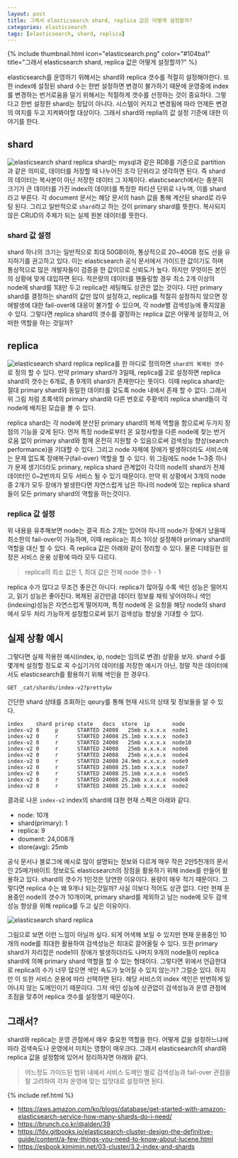 ```yaml
---
layout: post
title: 그래서 elasticsearch shard, replica 값은 어떻게 설정할까? 
categories: elasticsearch
tags: [elasticsearch, shard, replica]
---
```


{% include thumbnail.html icon="elasticsearch.png" color="#104ba1" title="그래서 elasticsearch shard, replica 값은 어떻게 설정할까?" %}

elasticsearch를 운영하기 위해서는 shard와 replica 갯수를 적절히 설정해야한다. 또한 index에 설정된 shard 수는 한번 설정하면 변경이 불가하기 때문에 운영중에 index를 변경하는 번거로움을 덜기 위해서는 적절하게 갯수를 선정하는 것이 중요하다. 그렇다고 한번 설정한 shard는 정답이 아니다. 시스템이 커지고 변경됨에 따라 언제든 변경의 여지를 두고 지켜봐야할 대상이다. 그래서 shard와 replia의 값 설정 기준에 대한 이야기를 한다.

## shard
![elasticsearch shard replica]({{site.url}}/assets/images/posts/elasticsearch-shard-replica-02.png )
shard는 mysql과 같은 RDB를 기준으로 partition과 같은 의미로, 데이터를 저장할 때 나누어진 조각 단위라고 생각하면 된다. 즉 shard의 데이터는 복사본이 아닌 저장한 데이터 그 자체이다. elasticsearch에서는 충분히 크기가 큰 데이터를 가진 index의 데이터를 특정한 파티션 단위로 나누며, 이를 shard라고 부른다. 각 document 문서는 해당 문서의 hash 값을 통해 계산된 shard로 라우팅 된다. 그리고 일반적으로 `shard`라고 하는 것이 primary shard를 뜻한다. 복사되지 않은 CRUD의 주체가 되는 실제 원본 데이터를 뜻한다.

### shard 값 설정
shard 하나의 크기는 일반적으로 최대 50GB이하, 통상적으로 20~40GB 정도 선을 유지하기를 권고하고 있다. 이는 elasticsearch 공식 문서에서 가이드한 값이기도 하며 통상적으로 많은 개발자들이 검증을 한 값이므로 신뢰도가 높다. 하지만 무엇이든 본인의 상황에 맞게 대입하면 된다. 적은량의 데이터를 핸들링할 경우 최소 2개 이상의 node에 shard를 1대만 두고 replica만 세팅해도 상관은 없는 것이다. 다만 primary shard를 결정하는 shard의 값만 많이 설정하고, replica를 적절히 설정하지 않으면 장애발생에 대한 fail-over에 대응이 불가할 수 있으며, 각 node별 검색성능에 좋지않을 수 있다. 그렇다면 replica shard의 갯수를 결정하는 replica 값은 어떻게 설정하고, 어떠한 역할을 하는 것일까?

## replica
![elasticsearch shard replica]({{site.url}}/assets/images/posts/elasticsearch-shard-replica-03.png )
replica를 한 마디로 정의하면 `shard의 복제된 갯수` 로 정의 할 수 있다. 만약 primary shard가 3일때, replica를 2로 설정하면 replica shard의 갯수는 6개로, 총 9개의 shard가 존재한다는 뜻이다. 이때 replica shard는 절대 primary shard와 동일한 데이터를 갖도록 node 내에서 존재 할 수 없다. 그래서 위 그림 처럼 초록색의 primary shard와 다른 번호로 주황색의 replica shard들이 각 node에 배치된 모습을 볼 수 있다.

replica shard는 각 node에 분산된 primary shard의 복제 역할을 함으로써 두가지 장점의 기능을 갖게 된다. 먼저 특정 node로부터 온 요청사항을 다른 node에 찾는 번거로움 없이 primary shard와 함께 온전히 지원할 수 있음으로써 검색성능 향상(search performance)을 기대할 수 있다. 그리고 node 자체에 장애가 발생하더라도 서비스에는 문제 없도록 장애복구(fail-over) 역할을 할 수 있다. 위 그림에도 node 1~3중 하나가 문제 생기더라도 primary, replica shard 관계없이 각각의 node의 shard가 전체 데이터인 0~2번까지 모두 서비스 될 수 있기 때문이다. 만약 위 상황에서 3개의 node중 2개가 모두 장애가 발생한다면 자연스럽게 남은 하나의 node에 있는 replica shard들이 모든 primary shard의 역할을 하는것이다. 

### replica 값 설정
위 내용을 유추해보면 node는 결국 최소 2개는 있어야 하나의 node가 장애가 났을때 최소한의 fail-over이 가능하며, 이때 replica는 최소 1이상 설정해야 primary shard의 역할을 대신 할 수 있다.
즉 replica 값은 아래와 같이 정리할 수 있다. 물론 디테일한 설정은 서비스 운용 상황에 따라 모두 다르다.
> replica의 최소 값은 1, 최대 값은 전체 node 갯수 - 1

replica 수가 많다고 무조건 좋은건 아니다. replica가 많아질 수록 색인 성능은 떨어지고, 읽기 성능은 좋아진다. 복제된 공간만큼 데이터 정보를 채워 넣어야하니 색인(indexing)성능은 자연스럽게 떨어지며, 특정 node에 온 요청을 해당 node의 shard에서 모두 처리 가능하게 설정함으로써 읽기 검색성능 향상을 기대할 수 있다.

## 실제 상황 예시
그렇다면 실제 적용한 예시(index, ip, node는 임의로 변경) 상황을 보자. shard 수를 몇개씩 설정할 정도로 꼭 수십기가의 데이터를 저장한 예시가 아닌, 정말 작은 데이터에서도 elasticsearch를 활용하기 위해 색인을 한 경우다.

```
GET _cat/shards/index-v2?pretty&v
```
간단한 shard 상태를 조회하는 qeury를 통해 현재 샤드의 상태 및 정보들을 알 수 있다. 

```
index    shard prirep state   docs  store  ip       node
index-v2 0     p      STARTED 24008   25mb x.x.x.x  node1
index-v2 0     r      STARTED 24008 25.1mb x.x.x.x  node3
index-v2 0     r      STARTED 24008   25mb x.x.x.x  node10
index-v2 0     r      STARTED 24008   25mb x.x.x.x  node6
index-v2 0     r      STARTED 24008   25mb x.x.x.x  node4
index-v2 0     r      STARTED 24008 24.9mb x.x.x.x  node9
index-v2 0     r      STARTED 24008 25.1mb x.x.x.x  node7
index-v2 0     r      STARTED 24008 25.1mb x.x.x.x  node5
index-v2 0     r      STARTED 24008 25.2mb x.x.x.x  node8
index-v2 0     r      STARTED 24008 25.1mb x.x.x.x  node2
```

결과로 나온 `index-v2` index의 shard에 대한 현재 스펙은 아래와 같다. 
* node: 10개
* shard(primary): 1
* replica: 9
* doument: 24,008개
* store(avg): 25mb

공식 문서나 블로그에 예시로 많이 설명되는 정보와 다르게 매우 작은 2만5천개의 문서인 25메가바이트 정보로도 elasticsearch의 장점을 활용하기 위해 index를 만들어 활용하고 있다. shard의 갯수가 1인것은 당연한 이유이다. 용량이 매우 적기 때문이다. 그렇다면 replica 수는 왜 9개나 되는것일까? 사실 이보다 적어도 상관 없다. 다만 현재 운용중인 node의 갯수가 10개이며, primary shard를 제외하고 남는 node에 모두 검색성능 향상을 위해 replica를 두고 싶은 이유이다. 

![elasticsearch shard replica]({{site.url}}/assets/images/posts/elasticsearch-shard-replica-04.png )

그림으로 보면 이런 느낌이 아닐까 싶다. 되게 어색해 보일 수 있지만 현재 운용중인 10개의 node를 최대한 활용하여 검색성능은 최대로 끌어올릴 수 있다. 또한 primary shard가 자리잡은 node1이 장애가 발생하더라도 나머지 9개의 node들이 replica shard에 의해 primary shard 역할을 할 수 있는 형태이다. 그렇다면 위에서 언급한대로 replica의 수가 너무 많으면 색인 속도가 늦어질 수 있지 않는가? 그럴순 있다. 하지만 이 또한 서비스 운용에 따라 선택하면 된다. 해당 서비스의 index 색인은 빈번하게 일어나지 않는 도메인이기 때문이다. 그저 색인 성능에 상관없이 검색성능과 운영 관점에 초점을 맞추어 replica 갯수를 설정했기 때문이다.



## 그래서?
shard와 replica는 운영 관점에서 매우 중요한 역할을 한다. 어떻게 값을 설정하느냐에 따라 검색속도나 운영에서 미치는 영향이 매우크다. 그래서 elasticsearch의 shard와 replica 값을 설정함에 있어서 정리하자면 아래와 같다.
>어느정도 가이드된 범위 내에서 서비스 도메인 별로 검색성능과 fail-over 관점을 잘 고려하여 각자 운영에 맞는 입맛대로 설정하면 된다.

{% include ref.html %}
* <https://aws.amazon.com/ko/blogs/database/get-started-with-amazon-elasticsearch-service-how-many-shards-do-i-need/>
* <https://brunch.co.kr/@alden/39>
* <https://fdv.gitbooks.io/elasticsearch-cluster-design-the-definitive-guide/content/a-few-things-you-need-to-know-about-lucene.html>
* <https://esbook.kimjmin.net/03-cluster/3.2-index-and-shards>